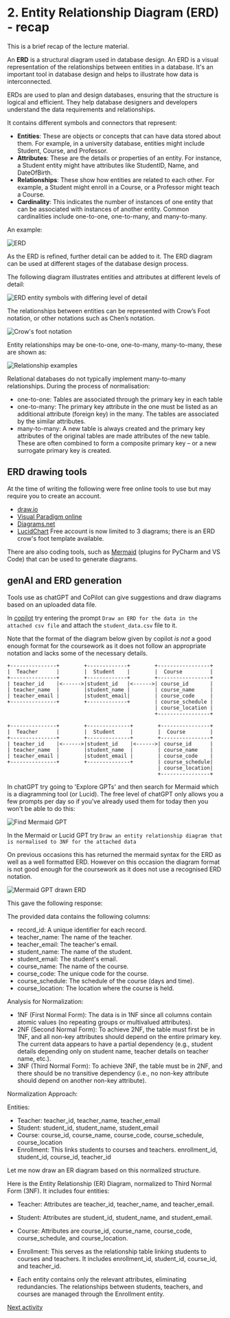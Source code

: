 # 2. Entity Relationship Diagram (ERD) - recap

This is a brief recap of the lecture material.

An **ERD** is a structural diagram used in database design. An ERD is a visual representation of the relationships
between entities in a database. It's an important tool in database design and helps to illustrate how data is
interconnected.

ERDs are used to plan and design databases, ensuring that the structure is logical and efficient. They help database
designers and developers understand the data requirements and relationships.

It contains different symbols and connectors that represent:

- **Entities**: These are objects or concepts that can have data stored about them. For example, in a university
  database, entities might include Student, Course, and Professor.
- **Attributes**: These are the details or properties of an entity. For instance, a Student entity might have attributes
  like StudentID, Name, and DateOfBirth.
- **Relationships**: These show how entities are related to each other. For example, a Student might enroll in a Course,
  or a Professor might teach a Course.
- **Cardinality**: This indicates the number of instances of one entity that can be associated with instances of another
  entity. Common cardinalities include one-to-one, one-to-many, and many-to-many.

An example:
<div style="width: 50%">

![ERD](../img/db-erd.png)
</div>



As the ERD is refined, further detail can be added to it. The ERD diagram can be used at different stages of the
database design process.

The following diagram illustrates entities and attributes at different levels of detail:

![ERD entity symbols with differing level of detail](../img/db-erd-entity.png)

The relationships between entities can be represented with Crow’s Foot notation, or other notations such as Chen’s
notation.

![Crow's foot notation](../img/db-crowsfoot.png)

Entity relationships may be one-to-one, one-to-many, many-to-many, these are shown as:

<div style="width: 50%">

![Relationship examples](../img/db-rel.png)
</div>

Relational databases do not typically implement many-to-many relationships. During the process of normalisation:

- one-to-one: Tables are associated through the primary key in each table
- one-to-many: The primary key attribute in the one must be listed as an additional attribute (foreign key) in the many.
  The tables are associated by the similar attributes.
- many-to-many: A new table is always created and the primary key attributes of the original tables are made attributes
  of the new table. These are often combined to form a composite primary key – or a new surrogate primary key is
  created.

## ERD drawing tools

At the time of writing the following were free online tools to use but may require you to create an account.

- [draw.io](https://app.diagrams.net)
- [Visual Paradigm online](https://online.visual-paradigm.com/diagrams/templates/entity-relationship-diagram/)
- [Diagrams.net](https://app.diagrams.net/)
- [LucidChart](https://lucid.app/pricing/lucidchart?anonId=0.87353863184e1c9485e&sessionDate=2022-12-05T10%3A16%3A15.712Z&sessionId=0.c6a8888f184e1c9485f&referer=https%3A%2F%2Fwww.lucidchart.com%2Fpages%2F#/createAccount)
  Free account is now limited to 3 diagrams; there is an ERD crow's foot template available.

There are also coding tools, such
as [Mermaid](https://mermaid.js.org/intro/getting-started.html#_3-using-mermaid-plugins) (plugins for PyCharm and VS
Code) that can be used to generate diagrams.

## genAI and ERD generation
Tools use as chatGPT and CoPilot can give suggestions and draw diagrams based on an uploaded data file.

In [copilot](https://copilot.microsoft.com) try entering the prompt `Draw an ERD for the data in the attached csv file`
and attach the `student_data.csv` file to it.

Note that the format of the diagram below given by copilot _is not_ a good enough format for the coursework as it does
not follow an appropriate notation and lacks some of the necessary details.

```text
+---------------+        +-------------+        +-----------------+
|  Teacher      |        |  Student    |        |  Course         |
+---------------+        +-------------+        +-----------------+
| teacher_id    |<------>|student_id   |<------>| course_id       |
| teacher_name  |        |student_name |        | course_name     |
| teacher_email |        |student_email|        | course_code     | 
+---------------+        +-------------+        | course_schedule |
                                                | course_location |
                                                +-----------------+

+---------------+        +--------------+        +----------------+
|  Teacher      |        |  Student     |        |  Course        |
+---------------+        +--------------+        +----------------+
| teacher_id    |<------>|student_id    |<------>| course_id      |
| teacher_name  |        |student_name  |        | course_name    |
| teacher_email |        |student_email |        | course_code    |
+---------------+        +--------------+        | course_schedule|
                                                 | course_location|
                                                 +----------------+
```

In chatGPT try going to 'Explore GPTs' and then search for Mermaid which is a diagramming tool (or Lucid). The free
level of chatGPT only allows you a few prompts per day so if you've already used them for today then you won't be able
to do this:

![Find Mermaid GPT](../img/mermaid-gpt-find.png)

In the Mermaid or Lucid GPT try `Draw an entity relationship diagram that is normalised to 3NF for the attached data`

On previous occasions this has returned the mermaid syntax for the ERD as well as a well formatted ERD. However on this
occasion the diagram format is not good enough for the coursework as it does not use a recognised ERD notation.

![Mermaid GPT drawn ERD](../img/erd-mermaid-gpt-school.png)

This gave the following response:

The provided data contains the following columns:

- record_id: A unique identifier for each record.
- teacher_name: The name of the teacher.
- teacher_email: The teacher's email.
- student_name: The name of the student.
- student_email: The student's email.
- course_name: The name of the course.
- course_code: The unique code for the course.
- course_schedule: The schedule of the course (days and time).
- course_location: The location where the course is held.

Analysis for Normalization:

- 1NF (First Normal Form): The data is in 1NF since all columns contain atomic values (no repeating groups or
  multivalued attributes).
- 2NF (Second Normal Form): To achieve 2NF, the table must first be in 1NF, and all non-key attributes should depend on
  the entire primary key. The current data appears to have a partial dependency (e.g., student details depending only on
  student name, teacher details on teacher name, etc.).
- 3NF (Third Normal Form): To achieve 3NF, the table must be in 2NF, and there should be no transitive dependency (i.e.,
  no non-key attribute should depend on another non-key attribute).

Normalization Approach:

Entities:

- Teacher: teacher_id, teacher_name, teacher_email
- Student: student_id, student_name, student_email
- Course: course_id, course_name, course_code, course_schedule, course_location
- Enrollment: This links students to courses and teachers. enrollment_id, student_id, course_id, teacher_id

Let me now draw an ER diagram based on this normalized structure.

Here is the Entity Relationship (ER) Diagram, normalized to Third Normal Form (3NF). It includes four entities:

- Teacher: Attributes are teacher_id, teacher_name, and teacher_email.
- Student: Attributes are student_id, student_name, and student_email.
- Course: Attributes are course_id, course_name, course_code, course_schedule, and course_location.
- Enrollment: This serves as the relationship table linking students to courses and teachers. It includes enrollment_id,
  student_id, course_id, and teacher_id.

- Each entity contains only the relevant attributes, eliminating redundancies. The relationships between students,
  teachers, and courses are managed through the Enrollment entity.

[Next activity](4-03-conceptual-design.md)